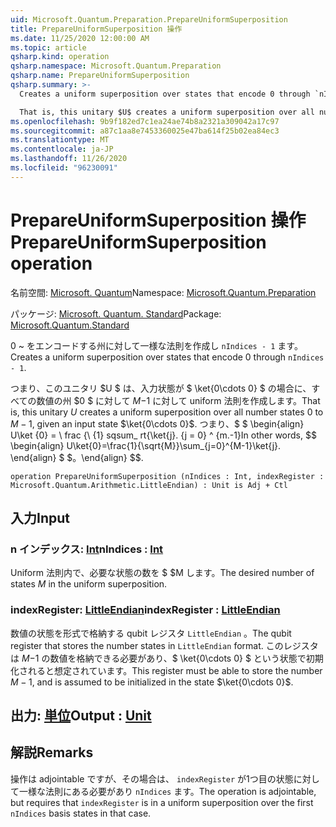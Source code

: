 ```yaml
---
uid: Microsoft.Quantum.Preparation.PrepareUniformSuperposition
title: PrepareUniformSuperposition 操作
ms.date: 11/25/2020 12:00:00 AM
ms.topic: article
qsharp.kind: operation
qsharp.namespace: Microsoft.Quantum.Preparation
qsharp.name: PrepareUniformSuperposition
qsharp.summary: >-
  Creates a uniform superposition over states that encode 0 through `nIndices - 1`.

  That is, this unitary $U$ creates a uniform superposition over all number states $0$ to $M-1$, given an input state $\ket{0\cdots 0}$. In other words, $$ \begin{align} U\ket{0}=\frac{1}{\sqrt{M}}\sum_{j=0}^{M-1}\ket{j}. \end{align} $$.
ms.openlocfilehash: 9b9f182ed7c1ea24ae74b8a2321a309042a17c97
ms.sourcegitcommit: a87c1aa8e7453360025e47ba614f25b02ea84ec3
ms.translationtype: MT
ms.contentlocale: ja-JP
ms.lasthandoff: 11/26/2020
ms.locfileid: "96230091"
---
```

# <a name="prepareuniformsuperposition-operation"></a><span data-ttu-id="858b7-102">PrepareUniformSuperposition 操作</span><span class="sxs-lookup"><span data-stu-id="858b7-102">PrepareUniformSuperposition operation</span></span>

<span data-ttu-id="858b7-103">名前空間: [Microsoft. Quantum](xref:Microsoft.Quantum.Preparation)</span><span class="sxs-lookup"><span data-stu-id="858b7-103">Namespace: [Microsoft.Quantum.Preparation](xref:Microsoft.Quantum.Preparation)</span></span>

<span data-ttu-id="858b7-104">パッケージ: [Microsoft. Quantum. Standard](https://nuget.org/packages/Microsoft.Quantum.Standard)</span><span class="sxs-lookup"><span data-stu-id="858b7-104">Package: [Microsoft.Quantum.Standard](https://nuget.org/packages/Microsoft.Quantum.Standard)</span></span>


<span data-ttu-id="858b7-105">0 ~ をエンコードする州に対して一様な法則を作成し `nIndices - 1` ます。</span><span class="sxs-lookup"><span data-stu-id="858b7-105">Creates a uniform superposition over states that encode 0 through `nIndices - 1`.</span></span>

<span data-ttu-id="858b7-106">つまり、このユニタリ $U $ は、入力状態が $ \ket{0\cdots 0} $ の場合に、すべての数値の州 $0 $ に対して $M-$1 に対して uniform 法則を作成します。</span><span class="sxs-lookup"><span data-stu-id="858b7-106">That is, this unitary $U$ creates a uniform superposition over all number states $0$ to $M-1$, given an input state $\ket{0\cdots 0}$.</span></span> <span data-ttu-id="858b7-107">つまり、$ $ \begin{align} U\ket {0} = \ frac {\ {1} sqsum_ rt{\ket{j}. {j = 0} ^ {m.-1}</span><span class="sxs-lookup"><span data-stu-id="858b7-107">In other words, $$ \begin{align} U\ket{0}=\frac{1}{\sqrt{M}}\sum_{j=0}^{M-1}\ket{j}.</span></span>
<span data-ttu-id="858b7-108">\end{align} $ $。</span><span class="sxs-lookup"><span data-stu-id="858b7-108">\end{align} $$.</span></span>

```qsharp
operation PrepareUniformSuperposition (nIndices : Int, indexRegister : Microsoft.Quantum.Arithmetic.LittleEndian) : Unit is Adj + Ctl
```


## <a name="input"></a><span data-ttu-id="858b7-109">入力</span><span class="sxs-lookup"><span data-stu-id="858b7-109">Input</span></span>

### <a name="nindices--int"></a><span data-ttu-id="858b7-110">n インデックス: [Int](xref:microsoft.quantum.lang-ref.int)</span><span class="sxs-lookup"><span data-stu-id="858b7-110">nIndices : [Int](xref:microsoft.quantum.lang-ref.int)</span></span>

<span data-ttu-id="858b7-111">Uniform 法則内で、必要な状態の数を $ $M します。</span><span class="sxs-lookup"><span data-stu-id="858b7-111">The desired number of states $M$ in the uniform superposition.</span></span>


### <a name="indexregister--littleendian"></a><span data-ttu-id="858b7-112">indexRegister: [LittleEndian](xref:Microsoft.Quantum.Arithmetic.LittleEndian)</span><span class="sxs-lookup"><span data-stu-id="858b7-112">indexRegister : [LittleEndian](xref:Microsoft.Quantum.Arithmetic.LittleEndian)</span></span>

<span data-ttu-id="858b7-113">数値の状態を形式で格納する qubit レジスタ `LittleEndian` 。</span><span class="sxs-lookup"><span data-stu-id="858b7-113">The qubit register that stores the number states in `LittleEndian` format.</span></span>
<span data-ttu-id="858b7-114">このレジスタは $M-$1 の数値を格納できる必要があり、$ \ket{0\cdots 0} $ という状態で初期化されると想定されています。</span><span class="sxs-lookup"><span data-stu-id="858b7-114">This register must be able to store the number $M-1$, and is assumed to be initialized in the state $\ket{0\cdots 0}$.</span></span>



## <a name="output--unit"></a><span data-ttu-id="858b7-115">出力: [単位](xref:microsoft.quantum.lang-ref.unit)</span><span class="sxs-lookup"><span data-stu-id="858b7-115">Output : [Unit](xref:microsoft.quantum.lang-ref.unit)</span></span>



## <a name="remarks"></a><span data-ttu-id="858b7-116">解説</span><span class="sxs-lookup"><span data-stu-id="858b7-116">Remarks</span></span>

<span data-ttu-id="858b7-117">操作は adjointable ですが、その場合は、 `indexRegister` が1つ目の状態に対して一様な法則にある必要があり `nIndices` ます。</span><span class="sxs-lookup"><span data-stu-id="858b7-117">The operation is adjointable, but requires that `indexRegister` is in a uniform superposition over the first `nIndices` basis states in that case.</span></span>